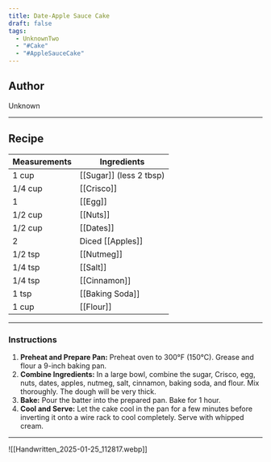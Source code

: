 ```yaml
---
title: Date-Apple Sauce Cake
draft: false
tags:
  - UnknownTwo
  - "#Cake"
  - "#AppleSauceCake"
---
```

## Author
Unknown
___
## Recipe

| Measurements | Ingredients               |
| :----------- | ------------------------- |
|1 cup|[[Sugar]] (less 2 tbsp)|
|1/4 cup|[[Crisco]]|
|1|[[Egg]]|
|1/2 cup|[[Nuts]]|
|1/2 cup|[[Dates]]|
|2|Diced [[Apples]]|
|1/2 tsp|[[Nutmeg]]|
|1/4 tsp|[[Salt]]|
|1/4 tsp|[[Cinnamon]]|
|1 tsp|[[Baking Soda]]|
|1 cup|[[Flour]]|
___
### Instructions
1. **Preheat and Prepare Pan:** Preheat oven to 300°F (150°C). Grease and flour a 9-inch baking pan.
2. **Combine Ingredients:** In a large bowl, combine the sugar, Crisco, egg, nuts, dates, apples, nutmeg, salt, cinnamon, baking soda, and flour. Mix thoroughly. The dough will be very thick.
3. **Bake:** Pour the batter into the prepared pan. Bake for 1 hour.
4. **Cool and Serve:** Let the cake cool in the pan for a few minutes before inverting it onto a wire rack to cool completely. Serve with whipped cream.
___
![[Handwritten_2025-01-25_112817.webp]]